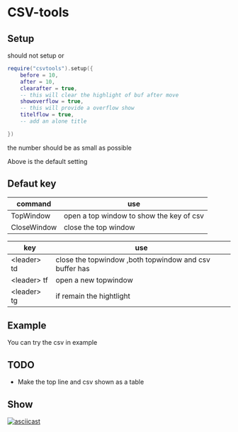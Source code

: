 # CSV-tools

## Setup
should not setup or

```lua
require("csvtools").setup({
	before = 10,
	after = 10,
	clearafter = true,
	-- this will clear the highlight of buf after move
	showoverflow = true,
	-- this will provide a overflow show
	titelflow = true,
	-- add an alone title

})
```

the number should be as small as possible

Above is the default setting

## Defaut key

| command | use |
| -- | -- |
| TopWindow | open a top window to show the key of csv|
| CloseWindow | close the top window|

| key | use |
| -- | -- |
|\<leader\> td| close the topwindow ,both topwindow and csv buffer has |
|\<leader\> tf| open a new topwindow |
|\<leader\> tg| if remain the hightlight |

## Example

You can try the csv in example

## TODO

* Make the top line and csv shown as a table

## Show
[![asciicast](https://asciinema.org/a/6m96O56cer4DZfStoVoddHoqy.svg)](https://asciinema.org/a/6m96O56cer4DZfStoVoddHoqy)

